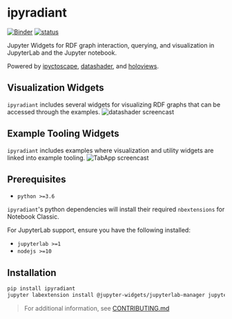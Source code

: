 # ipyradiant

[![Binder][]][binder-link] [![status][]][status-link]

Jupyter Widgets for RDF graph interaction, querying, and visualization in JupyterLab and
the Jupyter notebook.

[binder]: https://mybinder.org/badge_logo.svg
[binder-link]:
  https://mybinder.org/v2/gh/jupyrdf/ipyradiant/master?urlpath=lab/tree/index.ipynb
[status]:
  https://github.com/jupyrdf/ipyradiant/workflows/.github/workflows/ciV0.yml/badge.svg
[status-link]: https://github.com/jupyrdf/ipyradiant/actions

Powered by [ipyctoscape](https://github.com/QuantStack/ipycytoscape),
[datashader](https://datashader.org/), and [holoviews](http://holoviews.org/).

## Visualization Widgets

`ipyradiant` includes several widgets for visualizing RDF graphs that can be accessed
through the examples.
![datashader screencast](https://user-images.githubusercontent.com/32652349/90517352-470f7b00-e133-11ea-8cb8-8e810198ced0.gif)

## Example Tooling Widgets

`ipyradiant` includes examples where visualization and utility widgets are linked into
example tooling.
![TabApp screencast](https://user-images.githubusercontent.com/32652349/90517340-44148a80-e133-11ea-9ee4-add09ee2c0d4.gif)

## Prerequisites

- `python >=3.6`

`ipyradiant`'s python dependencies will install their required `nbextensions` for
Notebook Classic.

For JupyterLab support, ensure you have the following installed:

- `jupyterlab >=1`
- `nodejs >=10`

## Installation

```bash
pip install ipyradiant
jupyter labextension install @jupyter-widgets/jupyterlab-manager jupyter-cytoscape @pyviz/jupyterlab_pyviz qgrid2
```

> For additional information, see [CONTRIBUTING.md](./CONTRIBUTING.md)
